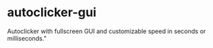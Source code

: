 # autoclicker-gui
Autoclicker with fullscreen GUI and customizable speed in seconds or milliseconds."
